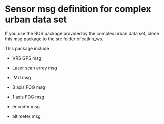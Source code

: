 # Sensor msg definition for complex urban data set

If you use the ROS package provided by the complex urban data set, clone this msg package to the src folder of catkin_ws.

This package include 

- VRS GPS msg

- Laser scan array msg

- IMU msg

- 3 axis FOG msg

- 1 axis FOG msg

- encoder msg

- altimeter msg
